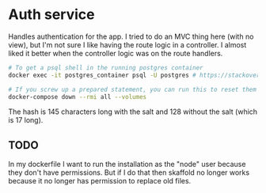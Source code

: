 # Auth service 

Handles authentication for the app. I tried to do an MVC thing here (with no view), but I'm not sure I like having the route logic in a controller. I almost liked it better when the controller logic was on the route handlers.

```bash
# To get a psql shell in the running postgres container 
docker exec -it postgres_container psql -U postgres # https://stackoverflow.com/questions/60193781

# If you screw up a prepared statement, you can run this to reset them
docker-compose down --rmi all --volumes 
```

The hash is 145 characters long with the salt and 128 without the salt (which is 17 long).

## TODO

In my dockerfile I want to run the installation as the "node" user because they don't have permissions. But if I do that then skaffold no longer works because it no longer has permission to replace old files.
